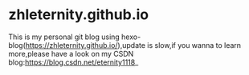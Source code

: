 # zhleternity.github.io

This is my personal git blog using hexo-blog(https://zhleternity.github.io/),update is slow,if you wanna to learn more,please have a look on my CSDN blog:https://blog.csdn.net/eternity1118_
